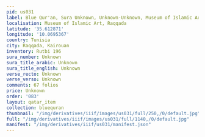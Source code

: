 ```yaml
---
pid: us031
label: Blue Qur'an, Sura Unknown, Unknown-Unknown, Museum of Islamic Art, Raqqada
localisation: Museum of Islamic Art, Raqqada
latitude: '35.612871'
longitude: '10.0695367'
country: Tunisia
city: Raqqada, Kairouan
inventory: Rutbi 196
sura_number: Unknown
sura_title_arabic: Unknown
sura_title_english: Unknown
verse_recto: Unknown
verse_verso: Unknown
comments: 67 folios
price: Unknown
order: '083'
layout: qatar_item
collection: bluequran
thumbnail: "/img/derivatives/iiif/images/us031/full/250,/0/default.jpg"
full: "/img/derivatives/iiif/images/us031/full/1140,/0/default.jpg"
manifest: "/img/derivatives/iiif/us031/manifest.json"
---
```

